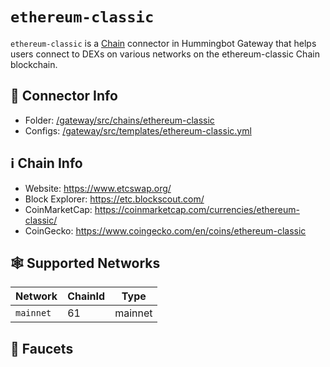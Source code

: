 # `ethereum-classic`

`ethereum-classic` is a [Chain](/chains) connector in Hummingbot Gateway that helps users connect to DEXs on various networks on the ethereum-classic Chain blockchain.

## 📁 Connector Info

- Folder: [/gateway/src/chains/ethereum-classic](https://github.com/hummingbot/gateway/tree/main/src/chains/ethereum-classic)
- Configs: [/gateway/src/templates/ethereum-classic.yml](https://github.com/hummingbot/gateway/tree/main/src/templates/ethereum-classic.yml)

## ℹ️ Chain Info

- Website: https://www.etcswap.org/
- Block Explorer: https://etc.blockscout.com/
- CoinMarketCap: https://coinmarketcap.com/currencies/ethereum-classic/
- CoinGecko: https://www.coingecko.com/en/coins/ethereum-classic

## 🕸️ Supported Networks

| Network   | ChainId | Type    |
| --------- | ------- | ------- |
| `mainnet` | 61      | mainnet |

## 🚰 Faucets
